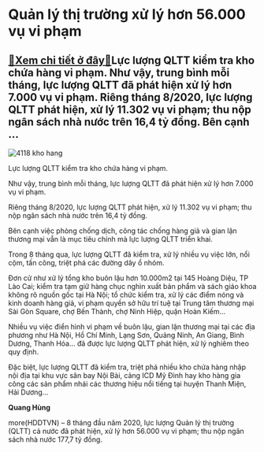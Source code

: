 Quản lý thị trường xử lý hơn 56.000 vụ vi phạm
==============================================

[:gift:Xem chi tiết ở đây:gift:](https://hddtvn.com/quan-ly-thi-truong-xu-ly-hon-56-000-vu-vi-pham/)Lực lượng QLTT kiểm tra kho chứa hàng vi phạm. Như vậy, trung bình mỗi tháng, lực lượng QLTT đã phát hiện xử lý hơn 7.000 vụ vi phạm. Riêng tháng 8/2020, lực lượng QLTT phát hiện, xử lý 11.302 vụ vi phạm; thu nộp ngân sách nhà nước trên 16,4 tỷ đồng. Bên cạnh …
---------------------------------------------------------------------------------------------------------------------------------------------------------------------------------------------------------------------------------------------------------------------





![4118 kho hang](https://hddtvn.com/wp-content/uploads/2021/01/4118_kho_hang.jpg "Lực lượng chức năng kiểm tra kho chứa hàng.")


Lực lượng QLTT kiểm tra kho chứa hàng vi phạm.



Như vậy, trung bình mỗi tháng, lực lượng QLTT đã phát hiện xử lý hơn 7.000 vụ vi phạm.


Riêng tháng 8/2020, lực lượng QLTT phát hiện, xử lý 11.302 vụ vi phạm; thu nộp ngân sách nhà nước trên 16,4 tỷ đồng.


Bên cạnh việc phòng chống dịch, công tác chống hàng giả và gian lận thương mại vẫn là mục tiêu chính mà lực lượng QLTT triển khai.


Trong 8 tháng qua, lực lượng QLTT đã kiểm tra, xử lý nhiều vụ việc lớn, nổi cộm, tấn công, triệt phá các đường dây ổ nhóm.


Đơn cử như xử lý tổng kho buôn lậu hơn 10.000m2 tại 145 Hoàng Diệu, TP Lào Cai; kiểm tra tạm giữ hàng chục nghìn xuất bản phẩm và sách giáo khoa không rõ nguồn gốc tại Hà Nội; tổ chức kiểm tra, xử lý các điểm nóng và kinh doanh hàng giả, vi phạm quyền sở hữu trí tuệ tại Trung tâm thương mại Sài Gòn Square, chợ Bến Thành, chợ Ninh Hiệp, quận Hoàn Kiếm…


Nhiều vụ việc điển hình vi phạm về buôn lậu, gian lận thương mại tại các địa phương như Hà Nội, Hồ Chí Minh, Lạng Sơn, Quảng Ninh, An Giang, Bình Dương, Thanh Hóa… đã được lực lượng QLTT phát hiện, xử lý nghiêm theo quy định.


Đặc biệt, lực lượng QLTT đã kiểm tra, triệt phá nhiều kho chứa hàng nhập nội địa tại khu vực sân bay Nội Bài, cảng ICD Mỹ Đình hay kho hàng gia công các sản phẩm nhái các thương hiệu nổi tiếng tại huyện Thanh Miện, Hải Dương…




**Quang Hùng**



more(HDDTVN) – 8 tháng đầu năm 2020, lực lượng Quản lý thị trường (QLTT) cả nước đã phát hiện, xử lý hơn 56.000 vụ vi phạm; thu nộp ngân sách nhà nước 177,7 tỷ đồng.

